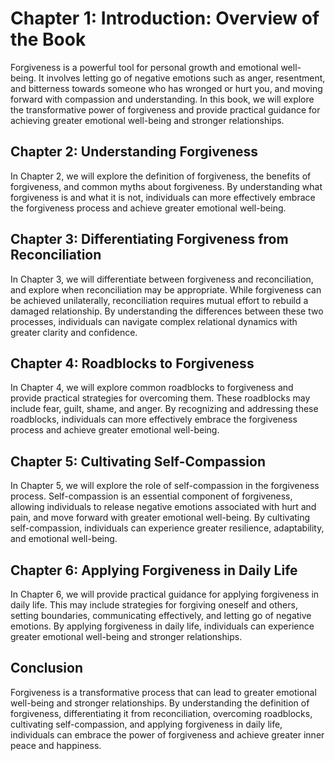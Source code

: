 Chapter 1: Introduction: Overview of the Book
=============================================

Forgiveness is a powerful tool for personal growth and emotional well-being. It involves letting go of negative emotions such as anger, resentment, and bitterness towards someone who has wronged or hurt you, and moving forward with compassion and understanding. In this book, we will explore the transformative power of forgiveness and provide practical guidance for achieving greater emotional well-being and stronger relationships.

Chapter 2: Understanding Forgiveness
------------------------------------

In Chapter 2, we will explore the definition of forgiveness, the benefits of forgiveness, and common myths about forgiveness. By understanding what forgiveness is and what it is not, individuals can more effectively embrace the forgiveness process and achieve greater emotional well-being.

Chapter 3: Differentiating Forgiveness from Reconciliation
----------------------------------------------------------

In Chapter 3, we will differentiate between forgiveness and reconciliation, and explore when reconciliation may be appropriate. While forgiveness can be achieved unilaterally, reconciliation requires mutual effort to rebuild a damaged relationship. By understanding the differences between these two processes, individuals can navigate complex relational dynamics with greater clarity and confidence.

Chapter 4: Roadblocks to Forgiveness
------------------------------------

In Chapter 4, we will explore common roadblocks to forgiveness and provide practical strategies for overcoming them. These roadblocks may include fear, guilt, shame, and anger. By recognizing and addressing these roadblocks, individuals can more effectively embrace the forgiveness process and achieve greater emotional well-being.

Chapter 5: Cultivating Self-Compassion
--------------------------------------

In Chapter 5, we will explore the role of self-compassion in the forgiveness process. Self-compassion is an essential component of forgiveness, allowing individuals to release negative emotions associated with hurt and pain, and move forward with greater emotional well-being. By cultivating self-compassion, individuals can experience greater resilience, adaptability, and emotional well-being.

Chapter 6: Applying Forgiveness in Daily Life
---------------------------------------------

In Chapter 6, we will provide practical guidance for applying forgiveness in daily life. This may include strategies for forgiving oneself and others, setting boundaries, communicating effectively, and letting go of negative emotions. By applying forgiveness in daily life, individuals can experience greater emotional well-being and stronger relationships.

Conclusion
----------

Forgiveness is a transformative process that can lead to greater emotional well-being and stronger relationships. By understanding the definition of forgiveness, differentiating it from reconciliation, overcoming roadblocks, cultivating self-compassion, and applying forgiveness in daily life, individuals can embrace the power of forgiveness and achieve greater inner peace and happiness.
